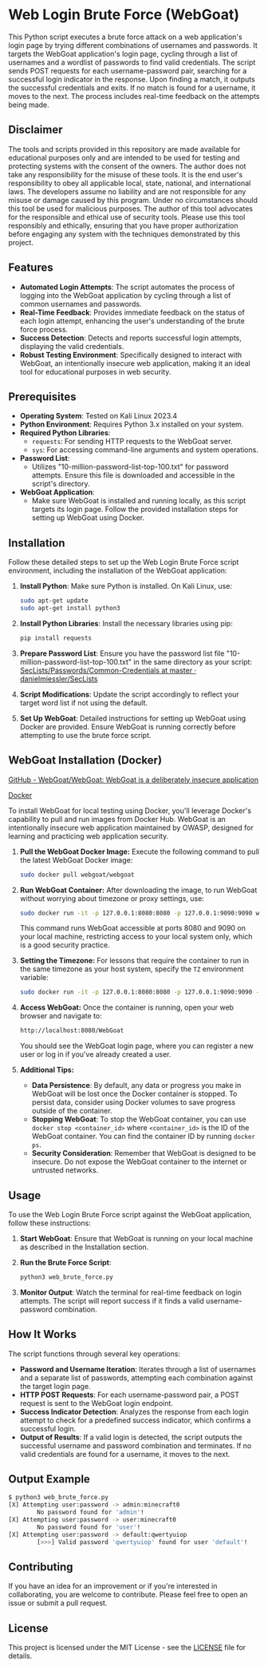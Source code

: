 # Web Login Brute Force (WebGoat)

This Python script executes a brute force attack on a web application's login page by trying different combinations of usernames and passwords. It targets the WebGoat application's login page, cycling through a list of usernames and a wordlist of passwords to find valid credentials. The script sends POST requests for each username-password pair, searching for a successful login indicator in the response. Upon finding a match, it outputs the successful credentials and exits. If no match is found for a username, it moves to the next. The process includes real-time feedback on the attempts being made.

## Disclaimer

The tools and scripts provided in this repository are made available for educational purposes only and are intended to be used for testing and protecting systems with the consent of the owners. The author does not take any responsibility for the misuse of these tools. It is the end user's responsibility to obey all applicable local, state, national, and international laws. The developers assume no liability and are not responsible for any misuse or damage caused by this program. Under no circumstances should this tool be used for malicious purposes. The author of this tool advocates for the responsible and ethical use of security tools. Please use this tool responsibly and ethically, ensuring that you have proper authorization before engaging any system with the techniques demonstrated by this project.

## Features

- **Automated Login Attempts**: The script automates the process of logging into the WebGoat application by cycling through a list of common usernames and passwords.
- **Real-Time Feedback**: Provides immediate feedback on the status of each login attempt, enhancing the user's understanding of the brute force process.
- **Success Detection**: Detects and reports successful login attempts, displaying the valid credentials.
- **Robust Testing Environment**: Specifically designed to interact with WebGoat, an intentionally insecure web application, making it an ideal tool for educational purposes in web security.

## Prerequisites

- **Operating System**: Tested on Kali Linux 2023.4
- **Python Environment**: Requires Python 3.x installed on your system.
- **Required Python Libraries**:
    - `requests`: For sending HTTP requests to the WebGoat server.
    - `sys`: For accessing command-line arguments and system operations.
- **Password List**:
    - Utilizes "10-million-password-list-top-100.txt" for password attempts. Ensure this file is downloaded and accessible in the script's directory.
- **WebGoat Application**:
    - Make sure WebGoat is installed and running locally, as this script targets its login page. Follow the provided installation steps for setting up WebGoat using Docker.

## Installation

Follow these detailed steps to set up the Web Login Brute Force script environment, including the installation of the WebGoat application:

1. **Install Python**: Make sure Python is installed. On Kali Linux, use:
    
    ```bash
    sudo apt-get update
    sudo apt-get install python3
    ```
    
2. **Install Python Libraries**: Install the necessary libraries using pip:
    
    ```bash
    pip install requests
    ```
    
3. **Prepare Password List**: Ensure you have the password list file "10-million-password-list-top-100.txt" in the same directory as your script:
    [SecLists/Passwords/Common-Credentials at master · danielmiessler/SecLists](https://github.com/danielmiessler/SecLists/tree/master/Passwords/Common-Credentials)
    
4. **Script Modifications**: Update the script accordingly to reflect your target word list if not using the default.
5. **Set Up WebGoat**: Detailed instructions for setting up WebGoat using Docker are provided. Ensure WebGoat is running correctly before attempting to use the brute force script.

## WebGoat Installation (Docker)

[GitHub - WebGoat/WebGoat: WebGoat is a deliberately insecure application](https://github.com/WebGoat/WebGoat?tab=readme-ov-file)

[Docker](https://hub.docker.com/r/webgoat/webgoat)

To install WebGoat for local testing using Docker, you'll leverage Docker's capability to pull and run images from Docker Hub. WebGoat is an intentionally insecure web application maintained by OWASP, designed for learning and practicing web application security.

1. **Pull the WebGoat Docker Image:** Execute the following command to pull the latest WebGoat Docker image:
    
    ```bash
    sudo docker pull webgoat/webgoat
    ```
    
2. **Run WebGoat Container:** After downloading the image, to run WebGoat without worrying about timezone or proxy settings, use:
    
    ```bash
    sudo docker run -it -p 127.0.0.1:8080:8080 -p 127.0.0.1:9090:9090 webgoat/webgoat
    ```
    
    This command runs WebGoat accessible at ports 8080 and 9090 on your local machine, restricting access to your local system only, which is a good security practice.
    
3. **Setting the Timezone:** For lessons that require the container to run in the same timezone as your host system, specify the `TZ` environment variable:
    
    ```bash
    sudo docker run -it -p 127.0.0.1:8080:8080 -p 127.0.0.1:9090:9090 -e TZ=America/Chicago webgoat/webgoat
    ```
    
4. **Access WebGoat:** Once the container is running, open your web browser and navigate to:
    
    ```bash
    http://localhost:8080/WebGoat
    ```
    
    You should see the WebGoat login page, where you can register a new user or log in if you've already created a user.
    
5. **Additional Tips:**
    - **Data Persistence**: By default, any data or progress you make in WebGoat will be lost once the Docker container is stopped. To persist data, consider using Docker volumes to save progress outside of the container.
    - **Stopping WebGoat**: To stop the WebGoat container, you can use `docker stop <container_id>` where `<container_id>` is the ID of the WebGoat container. You can find the container ID by running `docker ps`.
    - **Security Consideration**: Remember that WebGoat is designed to be insecure. Do not expose the WebGoat container to the internet or untrusted networks.

## Usage

To use the Web Login Brute Force script against the WebGoat application, follow these instructions:

1. **Start WebGoat**: Ensure that WebGoat is running on your local machine as described in the Installation section.
2. **Run the Brute Force Script**:
    
    ```bash
    python3 web_brute_force.py
    ```
    
3. **Monitor Output**: Watch the terminal for real-time feedback on login attempts. The script will report success if it finds a valid username-password combination.

## How It Works

The script functions through several key operations:

- **Password and Username Iteration**: Iterates through a list of usernames and a separate list of passwords, attempting each combination against the target login page.
- **HTTP POST Requests**: For each username-password pair, a POST request is sent to the WebGoat login endpoint.
- **Success Indicator Detection**: Analyzes the response from each login attempt to check for a predefined success indicator, which confirms a successful login.
- **Output of Results**: If a valid login is detected, the script outputs the successful username and password combination and terminates. If no valid credentials are found for a username, it moves to the next.

## Output Example

```bash
$ python3 web_brute_force.py
[X] Attempting user:password -> admin:minecraft0
        No password found for 'admin'!
[X] Attempting user:password -> user:minecraft0
        No password found for 'user'!
[X] Attempting user:password -> default:qwertyuiop
        [>>>] Valid password 'qwertyuiop' found for user 'default'!
```

## Contributing

If you have an idea for an improvement or if you're interested in collaborating, you are welcome to contribute. Please feel free to open an issue or submit a pull request.

## License

This project is licensed under the MIT License - see the [LICENSE](https://github.com/CyberWolfByte/web-brute-force/blob/main/LICENSE) file for details.
